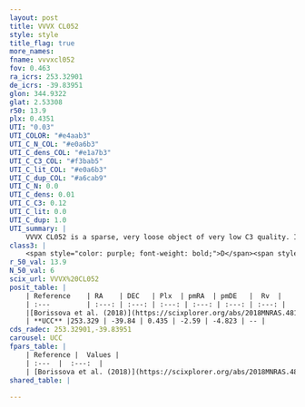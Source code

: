 ```yaml
---
layout: post
title: VVVX CL052
style: style
title_flag: true
more_names: 
fname: vvvxcl052
fov: 0.463
ra_icrs: 253.32901
de_icrs: -39.83951
glon: 344.9322
glat: 2.53308
r50: 13.9
plx: 0.4351
UTI: "0.03"
UTI_COLOR: "#e4aab3"
UTI_C_N_COL: "#e0a6b3"
UTI_C_dens_COL: "#e1a7b3"
UTI_C_C3_COL: "#f3bab5"
UTI_C_lit_COL: "#e0a6b3"
UTI_C_dup_COL: "#a6cab9"
UTI_C_N: 0.0
UTI_C_dens: 0.01
UTI_C_C3: 0.12
UTI_C_lit: 0.0
UTI_C_dup: 1.0
UTI_summary: |
    VVVX CL052 is a sparse, very loose object of very low C3 quality. It is rarely studied in the literature, with no articles listed in the last 7 years.<br><br><span style="color: #99180f; font-weight: bold;">Warning: </span>contains less than 25 stars with <i>P>0.5</i> estimated.
class3: |
    <span style="color: purple; font-weight: bold;">D</span><span style="color: red; font-weight: bold;">C</span>
r_50_val: 13.9
N_50_val: 6
scix_url: VVVX%20CL052
posit_table: |
    | Reference    | RA    | DEC   | Plx  | pmRA  | pmDE   |  Rv  |
    | :---         | :---: | :---: | :---: | :---: | :---: | :---: |
    |[Borissova et al. (2018)](https://scixplorer.org/abs/2018MNRAS.481.3902B) | 253.295 | -39.836 | 0.471 | -2.569 | -4.787 | -- |
    | **UCC** |253.329 | -39.84 | 0.435 | -2.59 | -4.823 | -- | 
cds_radec: 253.32901,-39.83951
carousel: UCC
fpars_table: |
    | Reference |  Values |
    | :---  |  :---:  |
    | [Borissova et al. (2018)](https://scixplorer.org/abs/2018MNRAS.481.3902B) | `Dist=2042.0` |
shared_table: |
    
---
```

